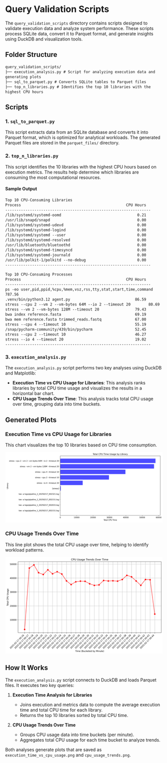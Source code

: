 # Query Validation Scripts  

The `query_validation_scripts` directory contains scripts designed to validate execution data and analyze system performance. These scripts process SQLite data, convert it to Parquet format, and generate insights using DuckDB and visualization tools.

## Folder Structure  

```
query_validation_scripts/ 
├── execution_analysis.py # Script for analyzing execution data and generating plots 
├── sql_to_parquet.py # Converts SQLite tables to Parquet files 
├── top_n_libraries.py # Identifies the top 10 libraries with the highest CPU hours
```

## Scripts  

### 1. `sql_to_parquet.py`  
This script extracts data from an SQLite database and converts it into Parquet format, which is optimized for analytical workloads. The generated Parquet files are stored in the `parquet_files/` directory.

### 2. `top_n_libraries.py`  
This script identifies the 10 libraries with the highest CPU hours based on execution metrics. The results help determine which libraries are consuming the most computational resources.

#### Sample Output

```
Top 10 CPU-Consuming Libraries
Process                                               CPU Hours
-----------------------------------------------------------------
/lib/systemd/systemd-oomd                                  0.21
/usr/lib/snapd/snapd                                       0.00
/lib/systemd/systemd-udevd                                 0.00
/lib/systemd/systemd-logind                                0.00
/lib/systemd/systemd --user                                0.00
/lib/systemd/systemd-resolved                              0.00
/usr/lib/bluetooth/bluetoothd                              0.00
/lib/systemd/systemd-timesyncd                             0.00
/lib/systemd/systemd-journald                              0.00
/usr/lib/polkit-1/polkitd --no-debug                       0.00
-----------------------------------------------------------------
```

```
Top 10 CPU-Consuming Processes
Process                                               CPU Hours
-----------------------------------------------------------------
ps -eo user,pid,ppid,%cpu,%mem,vsz,rss,tty,stat,start,time,command       787.56
.venv/bin/python3.12 agent.py                             86.59
stress --cpu 2 --vm 2 --vm-bytes 64M --io 2 --timeout 20        80.69
stress --vm 2 --vm-bytes 128M --timeout 20                79.43
bwa index reference.fasta                                 69.19
bwa mem reference.fasta trimmed_reads.fastq               67.00
stress --cpu 4 --timeout 10                               55.19
/snap/pycharm-community/439/bin/pycharm                   52.45
stress --cpu 2 --timeout 10                               46.27
stress --io 4 --timeout 20                                19.02
-----------------------------------------------------------------
```

### 3. `execution_analysis.py`  
The `execution_analysis.py` script performs two key analyses using DuckDB and Matplotlib:

- **Execution Time vs CPU Usage for Libraries**: This analysis ranks libraries by total CPU time usage and visualizes the results in a horizontal bar chart.
- **CPU Usage Trends Over Time**: This analysis tracks total CPU usage over time, grouping data into time buckets.

## Generated Plots  

### Execution Time vs CPU Usage for Libraries  
This chart visualizes the top 10 libraries based on CPU time consumption.

![Execution Time vs CPU Usage](execution_time_vs_cpu_usage.png)

### CPU Usage Trends Over Time  
This line plot shows the total CPU usage over time, helping to identify workload patterns.

![CPU Usage Trends Over Time](cpu_usage_trends.png)

## How It Works  

The `execution_analysis.py` script connects to DuckDB and loads Parquet files. It executes two key queries:

1. **Execution Time Analysis for Libraries**  
   - Joins execution and metrics data to compute the average execution time and total CPU time for each library.
   - Returns the top 10 libraries sorted by total CPU time.

2. **CPU Usage Trends Over Time**  
   - Groups CPU usage data into time buckets (per minute).
   - Aggregates total CPU usage for each time bucket to analyze trends.

Both analyses generate plots that are saved as `execution_time_vs_cpu_usage.png` and `cpu_usage_trends.png`.
